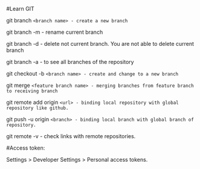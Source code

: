#Learn GIT

git branch `<branch name> - create a new branch`

git branch -m - rename current branch

git branch -d - delete not current branch. You are not able to delete current branch

git branch -a - to see all branches of the repository

git checkout -b `<branch name> - create and change to a new branch`

git merge `<feature branch name> - merging branches from feature branch to receiving branch`

git remote add origin `<url> - binding local repository with global repository like github.`

git push -u origin `<branch> - binding local branch with global branch of repository.`

git remote -v - check links with remote repositories.


#Access token:

Settings > Developer Settings > Personal access tokens.
